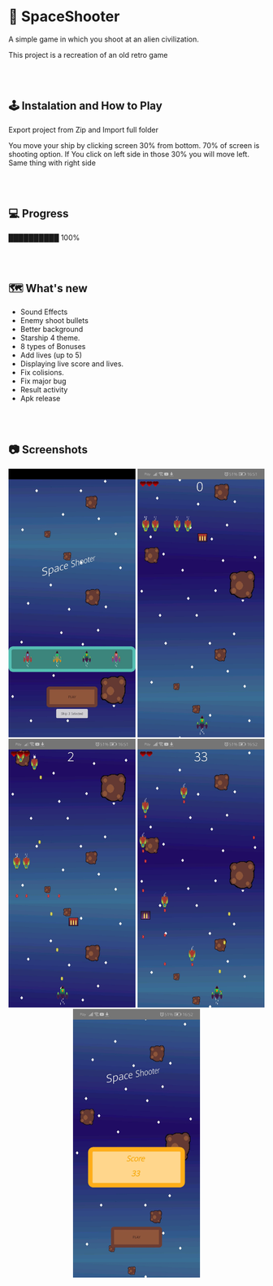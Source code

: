 # 🚀 SpaceShooter
A simple game in which you shoot at an alien civilization.

This project is a recreation of an old retro game


<br /><br/>
## 🕹️ Instalation and How to Play
Export project from Zip and Import full folder

You move your ship by clicking screen 30% from bottom. 70% of screen is shooting option. 
If You click on left side in those 30% you will move left. Same thing with right side

<br /><br/>


## 💻 Progress


██████████  100%

 
<br/><br/>
## 🗺️ What's new 

* Sound Effects
* Enemy shoot bullets 
* Better background
* Starship 4 theme.
* 8 types of Bonuses
* Add lives (up to 5)
* Displaying live score and lives.
* Fix colisions.
* Fix major bug
* Result activity
* Apk release


<br /><br/>
## 📷 Screenshots

<p align="center">
   <img src="p1.jpg" width="250" alt="photo2">
    <img src="p2.jpg" width="250" alt="photo1">
   <img src="p3.jpg" width="250" alt="photo3">
      <img src="p4.jpg" width="250" alt="photo4">
    <img src="p5.jpg" width="250" alt="photo5">
</p>


